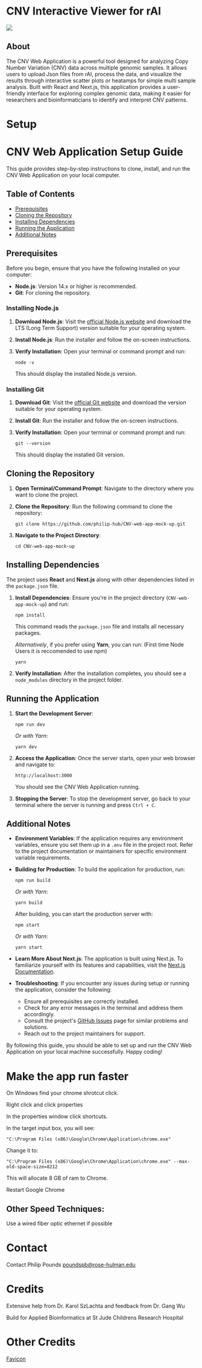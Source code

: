 # CNV Interactive Viewer for rAI

<img src="https://media2.giphy.com/media/v1.Y2lkPTc5MGI3NjExZGZ3cWh5Z2Vrd2dpYmxrMTB6dmFwNTNiMzVzaG85bTM4cTdpNmRoYyZlcD12MV9pbnRlcm5hbF9naWZfYnlfaWQmY3Q9Zw/3o85xGrC7nPVbA2y3K/giphy.webp">

## About

The CNV Web Application is a powerful tool designed for analyzing Copy Number Variation (CNV) data across multiple genomic samples. It allows users to upload Json files from rAI, process the data, and visualize the results through interactive scatter plots or heatamps for simple multi sample analysis. Built with React and Next.js, this application provides a user-friendly interface for exploring complex genomic data, making it easier for researchers and bioinformaticians to identify and interpret CNV patterns.


# Setup

CNV Web Application Setup Guide
===============================

This guide provides step-by-step instructions to clone, install, and run the CNV Web Application on your local computer.

Table of Contents
-----------------

*   [Prerequisites](#prerequisites)
*   [Cloning the Repository](#cloning-the-repository)
*   [Installing Dependencies](#installing-dependencies)
*   [Running the Application](#running-the-application)
*   [Additional Notes](#additional-notes)

Prerequisites
-------------

Before you begin, ensure that you have the following installed on your computer:

*   **Node.js**: Version 14.x or higher is recommended.
*   **Git**: For cloning the repository.

### Installing Node.js

1.  **Download Node.js**: Visit the [official Node.js website](https://nodejs.org/) and download the LTS (Long Term Support) version suitable for your operating system.
2.  **Install Node.js**: Run the installer and follow the on-screen instructions.
3.  **Verify Installation**: Open your terminal or command prompt and run:
    
        node -v
    
    This should display the installed Node.js version.

### Installing Git

1.  **Download Git**: Visit the [official Git website](https://git-scm.com/downloads) and download the version suitable for your operating system.
2.  **Install Git**: Run the installer and follow the on-screen instructions.
3.  **Verify Installation**: Open your terminal or command prompt and run:
    
        git --version
    
    This should display the installed Git version.

Cloning the Repository
----------------------

1.  **Open Terminal/Command Prompt**: Navigate to the directory where you want to clone the project.
2.  **Clone the Repository**: Run the following command to clone the repository:
    
        git clone https://github.com/philip-hub/CNV-web-app-mock-up.git
    
3.  **Navigate to the Project Directory**:
    
        cd CNV-web-app-mock-up
    

Installing Dependencies
-----------------------

The project uses **React** and **Next.js** along with other dependencies listed in the `package.json` file.

1.  **Install Dependencies**: Ensure you're in the project directory (`CNV-web-app-mock-up`) and run:
    
        npm install
    
    This command reads the `package.json` file and installs all necessary packages.
    
    _Alternatively_, if you prefer using **Yarn**, you can run: (First time Node Users it is reccomended to use npm)
    
        yarn
    
2.  **Verify Installation**: After the installation completes, you should see a `node_modules` directory in the project folder.

Running the Application
-----------------------

1.  **Start the Development Server**:
    
        npm run dev
    
    _Or with Yarn_:
    
        yarn dev
    
2.  **Access the Application**: Once the server starts, open your web browser and navigate to:
    
        http://localhost:3000
    
    You should see the CNV Web Application running.
3.  **Stopping the Server**: To stop the development server, go back to your terminal where the server is running and press `Ctrl + C`.

Additional Notes
----------------

*   **Environment Variables**: If the application requires any environment variables, ensure you set them up in a `.env` file in the project root. Refer to the project documentation or maintainers for specific environment variable requirements.
*   **Building for Production**: To build the application for production, run:
    
        npm run build
    
    _Or with Yarn_:
    
        yarn build
    
    After building, you can start the production server with:
    
        npm start
    
    _Or with Yarn_:
    
        yarn start
    
*   **Learn More About Next.js**: The application is built using Next.js. To familiarize yourself with its features and capabilities, visit the [Next.js Documentation](https://nextjs.org/docs).
*   **Troubleshooting**: If you encounter any issues during setup or running the application, consider the following:
    *   Ensure all prerequisites are correctly installed.
    *   Check for any error messages in the terminal and address them accordingly.
    *   Consult the project's [GitHub Issues](https://github.com/philip-hub/CNV-web-app-mock-up/issues) page for similar problems and solutions.
    *   Reach out to the project maintainers for support.

By following this guide, you should be able to set up and run the CNV Web Application on your local machine successfully. Happy coding!

# Make the app run faster

On Windows find your chrome shrotcut click.

Right click and click properties

In the properties window click shortcuts.

In the target input box, you will see:

`"C:\Program Files (x86)\Google\Chrome\Application\chrome.exe" `

Change it to:

`"C:\Program Files (x86)\Google\Chrome\Application\chrome.exe" --max-old-space-size=8212`

This will allocate 8 GB of ram to Chrome.

Restart Google Chrome

## Other Speed Techniques:

Use a wired fiber optic ethernet if possible

# Contact
Contact Philip Pounds poundspb@rose-hulman.edu

# Credits

Extensive help from Dr. Karol SzLachta and feedback from Dr. Gang Wu

Build for Applied Bioinformatics at St Jude Childrens Research Hospital

# Other Credits
<a href="https://icon-icons.com/icon/DNA/132453" target="_blank">Favicon</a>

